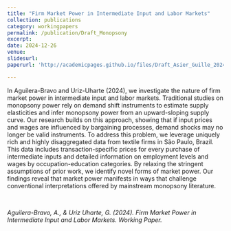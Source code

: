 ```yaml
---
title: "Firm Market Power in Intermediate Input and Labor Markets"
collection: publications
category: workingpapers
permalink: /publication/Draft_Monopsony
excerpt: 
date: 2024-12-26
venue: 
slidesurl: 
paperurl: 'http://academicpages.github.io/files/Draft_Asier_Guille_20241225.pdf'

---
```


In Aguilera-Bravo and Uriz-Uharte (2024), we investigate the nature of firm market power in intermediate input and labor markets. Traditional studies on monopsony power rely on demand shift instruments to estimate supply elasticities and infer monopsony power from an upward-sloping supply curve. Our research builds on this approach, showing that if input prices and wages are influenced by bargaining processes, demand shocks may no longer be valid instruments. To address this problem, we leverage uniquely rich and highly disaggregated data from textile firms in São Paulo, Brazil. This data includes transaction-specific prices for every purchase of intermediate inputs and detailed information on employment levels and wages by occupation-education categories. By relaxing the stringent assumptions of prior work, we identify novel forms of market power. Our findings reveal that market power manifests in ways that challenge conventional interpretations offered by mainstream monopsony literature.

<br>

<cite>Aguilera-Bravo, A., & Uriz Uharte, G. (2024). Firm Market Power in Intermediate Input and Labor Markets. Working Paper.<cite>
